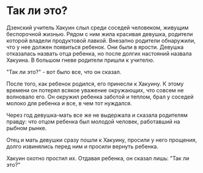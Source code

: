 # Так ли это?

Дзенский учитель Хакуин слыл среди соседей человеком, живущим беспорочной жизнью. Рядом с ним жила красивая девушка, родители которой владели продуктовой лавкой. Внезапно родители обнаружили, что у нее должен появиться ребенок. Они были в ярости. Девушка отказалась назвать отца ребенка, но после долгих настояний назвала Хакуина. В большом гневе родители пришли к учителю.

"Так ли это?" - вот было все, что он сказал.

После того, как ребенок родился, его принесли к Хакуину. К этому времени он потерял всякое уважение окружающих, что совсем не волновало его. Он окружил ребенка заботой и теплом, брал у соседей молоко для ребенка и все, в чем тот нуждался.

Через год девушка-мать все же не выдержала и сказала родителям правду: что отцом ребенка был молодой человек, работавший на рыбном рынке.

Отец и мать девушки сразу пошли к Хакуину, просили у него прощения, долго извинялись перед ним и просили вернуть ребенка.

Хакуин охотно простил их. Отдавая ребенка, он сказал лишь: "Так ли это?"
